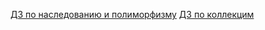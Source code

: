 [ДЗ по наследованию и полиморфизму](https://github.com/RudyUruru/AstonHomework/pull/2)
[ДЗ по коллекцим](https://github.com/RudyUruru/AstonHomework/pull/1)
